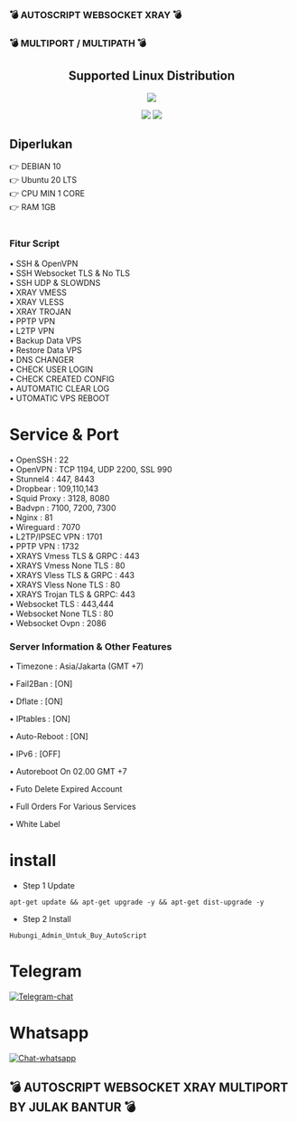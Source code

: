 ### 💣 AUTOSCRIPT WEBSOCKET XRAY 💣
### 💣 MULTIPORT / MULTIPATH 💣
</p> 
<h2 align="center"> Supported Linux Distribution</h2>
<p align="center"><img src="https://d33wubrfki0l68.cloudfront.net/5911c43be3b1da526ed609e9c55783d9d0f6b066/9858b/assets/img/debian-ubuntu-hover.png"></p> 
<p align="center"><img src="https://img.shields.io/static/v1?style=for-the-badge&logo=debian&label=Debian%2010&message=Buster&color=purple">  <img src="https://img.shields.io/static/v1?style=for-the-badge&logo=ubuntu&label=Ubuntu%2020&message=Lts&color=red">
</p>
  
## Diperlukan
👉 DEBIAN 10<br>
👉 Ubuntu 20 LTS<br>
👉 CPU MIN 1 CORE<br>
👉 RAM 1GB<br>
<br>

### Fitur Script
• SSH & OpenVPN <br>
• SSH Websocket TLS & No TLS <br>
• SSH UDP & SLOWDNS <br>
• XRAY VMESS <br>
• XRAY VLESS <br>
• XRAY TROJAN <br>
• PPTP VPN <br>
• L2TP VPN <br>
• Backup Data VPS <br>
• Restore Data VPS <br>
• DNS CHANGER <br>
• CHECK USER LOGIN <br>
• CHECK CREATED CONFIG <br>
• AUTOMATIC CLEAR LOG <br>
• UTOMATIC VPS REBOOT <br>

# Service & Port
• OpenSSH        : 22 <br>
• OpenVPN        : TCP 1194, UDP 2200, SSL 990 <br>
• Stunnel4       : 447, 8443<br>
• Dropbear       : 109,110,143<br>
• Squid Proxy    : 3128, 8080<br>
• Badvpn         : 7100, 7200, 7300 <br>
• Nginx          : 81 <br>
• Wireguard      : 7070<br>
• L2TP/IPSEC VPN : 1701<br>
• PPTP VPN       : 1732<br>
• XRAYS Vmess TLS & GRPC : 443<br>
• XRAYS Vmess None TLS   : 80<br>
• XRAYS Vless TLS & GRPC : 443<br>
• XRAYS Vless None TLS   : 80<br>
• XRAYS Trojan TLS & GRPC: 443<br>
• Websocket TLS          : 443,444 <br>
• Websocket None TLS     : 80<br>
• Websocket Ovpn         : 2086 <br>

 ### Server Information & Other Features

• Timezone                : Asia/Jakarta (GMT +7)

• Fail2Ban                : [ON]

• Dflate                  : [ON]

• IPtables                : [ON]

• Auto-Reboot             : [ON]

• IPv6                    : [OFF]

• Autoreboot On 02.00 GMT +7

• Futo Delete Expired Account

• Full Orders For Various Services

• White Label

# install
- Step 1 Update
```
apt-get update && apt-get upgrade -y && apt-get dist-upgrade -y
```
- Step 2 Install
```
Hubungi_Admin_Untuk_Buy_AutoScript
```

# Telegram
[![Telegram-chat](https://img.shields.io/badge/Chat-Telegram-blue)](https://t.me/Cibut2d/)

# Whatsapp
[![Chat-whatsapp](https://img.shields.io/badge/Chat-Whatsapp-blue)](https://wa.me/+6281250851741/)

## 💣 AUTOSCRIPT WEBSOCKET XRAY MULTIPORT BY JULAK BANTUR 💣
  
